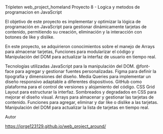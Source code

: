 Tripleten web_project_homeland
Proyecto 8 - Logica y metodos de programacion en JavaScript

El objetivo de este proyecto es implementar y optimizar la lógica de programación en JavaScript para gestionar dinámicamente tarjetas de contenido, permitiendo su creación, eliminación y la interacción con botones de like y dislike.

En este proyecto, se adquirieron conocimientos sobre el manejo de Arrays para almacenar tarjetas, Funciones para modularizar el código y Manipulación del DOM para actualizar la interfaz de usuario en tiempo real.

Tecnologías utilizadas
JavaScript para la manipulación del DOM.
@font-face para agregar y gestionar fuentes personalizadas.
Figma para definir la tipografía y dimensiones del diseño.
Media Queries para implementar un diseño responsivo adaptable a diferentes dispositivos.
GitHub como plataforma para el control de versiones y alojamiento del código.
CSS Grid Layout para estructurar la interfaz.
Sombreados y degradados en CSS para mejorar el diseño visual.
Arrays para almacenar y gestionar las tarjetas de contenido.
Funciones para agregar, eliminar y dar like o dislike a las tarjetas.
Manipulación del DOM para actualizar la lista de tarjetas en tiempo real.

Autor

https://jorge123129.github.io/web_project_around/